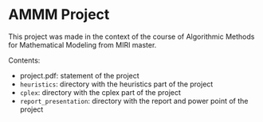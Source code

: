 # AMMM Project
This project was made in the context of the course of Algorithmic Methods for Mathematical Modeling from MIRI master.  

Contents:

* project.pdf: statement of the project
* `heuristics`: directory with the heuristics part of the project
* `cplex`: directory with the cplex part of the project
* `report_presentation`: directory with the report and power point of the project